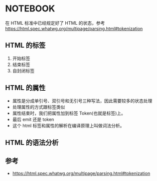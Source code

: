 <!--
 * @Author: ryuusennka
 * @Date: 2021-05-09 00:03:05
 * @LastEditors: ryuusennka
 * @LastEditTime: 2021-05-14 23:22:43
 * @FilePath: /projects/02/BrowserWorkingPrinciple/ notes.md
 * @Description:
-->

# NOTEBOOK

在 HTML 标准中已经规定好了 HTML 的状态，参考 <https://html.spec.whatwg.org/multipage/parsing.html#tokenization>

## HTML 的标签

1. 开始标签
2. 结束标签
3. 自封闭标签

## HTML 的属性

- 属性是分成单引号、双引号和无引号三种写法，因此需要较多的状态处理
- 处理属性的方式跟标签类似
- 属性结束时，我们把属性加到标签 Token(也就是标签)上。
- 最后 emit 还是 token
- 这个 html 标签和属性的解析在编译原理上叫做词法分析。

## HTML 的语法分析

## 参考

- <https://html.spec.whatwg.org/multipage/parsing.html#tokenization>
